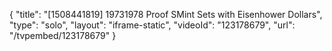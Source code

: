 {
    "title": "[1508441819] 19731978 Proof SMint Sets with Eisenhower Dollars",
    "type": "solo",
    "layout": "iframe-static",
    "videoId": "123178679",
    "url": "\/tvpembed\/123178679"
}